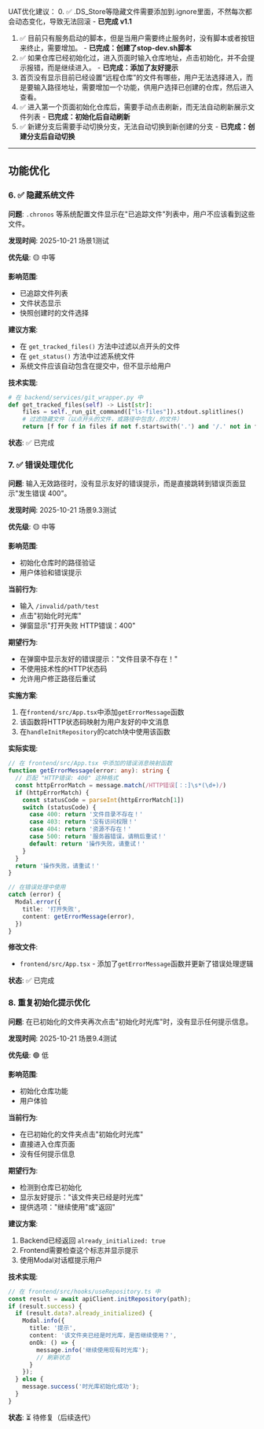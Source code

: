 UAT优化建议：
0. ✅ .DS_Store等隐藏文件需要添加到.ignore里面，不然每次都会动态变化，导致无法回滚 - **已完成 v1.1**
1. ✅ 目前只有服务启动的脚本，但是当用户需要终止服务时，没有脚本或者按钮来终止，需要增加。 - **已完成：创建了stop-dev.sh脚本**
2. ✅ 如果仓库已经初始化过，进入页面时输入仓库地址，点击初始化，并不会提示报错，而是继续进入。 - **已完成：添加了友好提示**
3. 首页没有显示目前已经设置“远程仓库”的文件有哪些，用户无法选择进入，而是要输入路径地址，需要增加一个功能，供用户选择已创建的仓库，然后进入查看。
4. ✅ 进入第一个页面初始化仓库后，需要手动点击刷新，而无法自动刷新展示文件列表 - **已完成：初始化后自动刷新**
5. ✅ 新建分支后需要手动切换分支，无法自动切换到新创建的分支 - **已完成：创建分支后自动切换**


---

## 功能优化

### 6. ✅ 隐藏系统文件
**问题**: `.chronos` 等系统配置文件显示在"已追踪文件"列表中，用户不应该看到这些文件。

**发现时间**: 2025-10-21 场景1测试

**优先级**: 🟡 中等

**影响范围**:
- 已追踪文件列表
- 文件状态显示
- 快照创建时的文件选择

**建议方案**:
- 在 `get_tracked_files()` 方法中过滤以点开头的文件
- 在 `get_status()` 方法中过滤系统文件
- 系统文件应该自动包含在提交中，但不显示给用户

**技术实现**:
```python
# 在 backend/services/git_wrapper.py 中
def get_tracked_files(self) -> List[str]:
    files = self._run_git_command(["ls-files"]).stdout.splitlines()
    # 过滤隐藏文件（以点开头的文件，或路径中包含/.的文件）
    return [f for f in files if not f.startswith('.') and '/.' not in f]
```

**状态**: ✅ 已完成


### 7. ✅ 错误处理优化
**问题**: 输入无效路径时，没有显示友好的错误提示，而是直接跳转到错误页面显示"发生错误 400"。

**发现时间**: 2025-10-21 场景9.3测试

**优先级**: 🟡 中等

**影响范围**:
- 初始化仓库时的路径验证
- 用户体验和错误提示

**当前行为**:
- 输入 `/invalid/path/test`
- 点击"初始化时光库"
- 弹窗显示"打开失败 HTTP错误：400"

**期望行为**:
- 在弹窗中显示友好的错误提示："文件目录不存在！"
- 不使用技术性的HTTP状态码
- 允许用户修正路径后重试

**实施方案**:
1. 在`frontend/src/App.tsx`中添加`getErrorMessage`函数
2. 该函数将HTTP状态码映射为用户友好的中文消息
3. 在`handleInitRepository`的catch块中使用该函数

**实际实现**:
```typescript
// 在 frontend/src/App.tsx 中添加的错误消息映射函数
function getErrorMessage(error: any): string {
  // 匹配 "HTTP错误: 400" 这种格式
  const httpErrorMatch = message.match(/HTTP错误[：:]\s*(\d+)/)
  if (httpErrorMatch) {
    const statusCode = parseInt(httpErrorMatch[1])
    switch (statusCode) {
      case 400: return '文件目录不存在！'
      case 403: return '没有访问权限！'
      case 404: return '资源不存在！'
      case 500: return '服务器错误，请稍后重试！'
      default: return '操作失败，请重试！'
    }
  }
  return '操作失败，请重试！'
}

// 在错误处理中使用
catch (error) {
  Modal.error({
    title: '打开失败',
    content: getErrorMessage(error),
  })
}
```

**修改文件**:
- `frontend/src/App.tsx` - 添加了`getErrorMessage`函数并更新了错误处理逻辑

**状态**: ✅ 已完成


### 8. 重复初始化提示优化
**问题**: 在已初始化的文件夹再次点击"初始化时光库"时，没有显示任何提示信息。

**发现时间**: 2025-10-21 场景9.4测试

**优先级**: 🟢 低

**影响范围**:
- 初始化仓库功能
- 用户体验

**当前行为**:
- 在已初始化的文件夹点击"初始化时光库"
- 直接进入仓库页面
- 没有任何提示信息

**期望行为**:
- 检测到仓库已初始化
- 显示友好提示："该文件夹已经是时光库"
- 提供选项："继续使用"或"返回"

**建议方案**:
1. Backend已经返回 `already_initialized: true`
2. Frontend需要检查这个标志并显示提示
3. 使用Modal对话框提示用户

**技术实现**:
```typescript
// 在 frontend/src/hooks/useRepository.ts 中
const result = await apiClient.initRepository(path);
if (result.success) {
  if (result.data?.already_initialized) {
    Modal.info({
      title: '提示',
      content: '该文件夹已经是时光库，是否继续使用？',
      onOk: () => {
        message.info('继续使用现有时光库');
        // 刷新状态
      }
    });
  } else {
    message.success('时光库初始化成功');
  }
}
```

**状态**: ⏳ 待修复（后续迭代）
